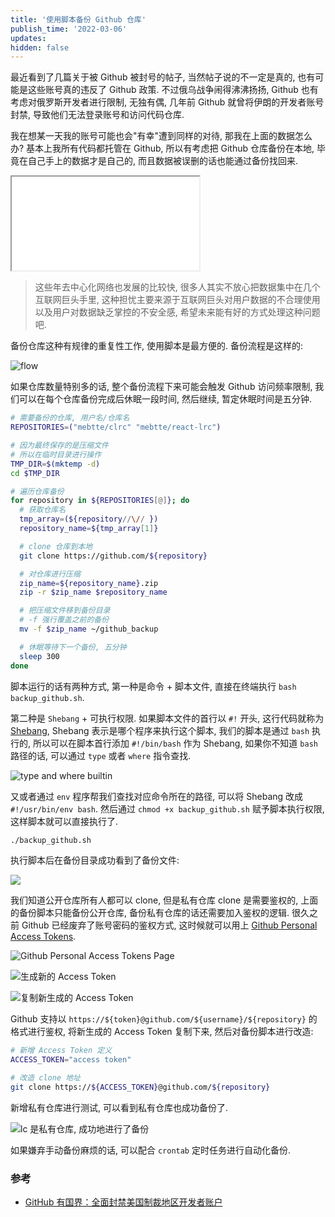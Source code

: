 ```yaml
---
title: '使用脚本备份 Github 仓库'
publish_time: '2022-03-06'
updates:
hidden: false
---
```


最近看到了几篇关于被 Github 被封号的帖子, 当然帖子说的不一定是真的, 也有可能是这些账号真的违反了 Github 政策. 不过俄乌战争闹得沸沸扬扬, Github 也有考虑对俄罗斯开发者进行限制, 无独有偶, 几年前 Github 就曾将伊朗的开发者账号封禁, 导致他们无法登录账号和访问代码仓库.

我在想某一天我的账号可能也会"有幸"遭到同样的对待, 那我在上面的数据怎么办? 基本上我所有代码都托管在 Github, 所以有考虑把 Github 仓库备份在本地, 毕竟在自己手上的数据才是自己的, 而且数据被误删的话也能通过备份找回来.

<iframe
  title="14:38 雷军讲述自己代码被删的故事"
  src="//player.bilibili.com/player.html?aid=243562981&bvid=BV1fv411q7sg&cid=203589945&page=1"
  scrolling="no"
  allowfullscreen="true"
></iframe>

> 这些年去中心化网络也发展的比较快, 很多人其实不放心把数据集中在几个互联网巨头手里, 这种担忧主要来源于互联网巨头对用户数据的不合理使用以及用户对数据缺乏掌控的不安全感, 希望未来能有好的方式处理这种问题吧.

备份仓库这种有规律的重复性工作, 使用脚本是最方便的. 备份流程是这样的:

![flow](./flow.png)

如果仓库数量特别多的话, 整个备份流程下来可能会触发 Github 访问频率限制, 我们可以在每个仓库备份完成后休眠一段时间, 然后继续, 暂定休眠时间是五分钟.

```bash
# 需要备份的仓库, 用户名/仓库名
REPOSITORIES=("mebtte/clrc" "mebtte/react-lrc")

# 因为最终保存的是压缩文件
# 所以在临时目录进行操作
TMP_DIR=$(mktemp -d)
cd $TMP_DIR

# 遍历仓库备份
for repository in ${REPOSITORIES[@]}; do
  # 获取仓库名
  tmp_array=(${repository//\// })
  repository_name=${tmp_array[1]}

  # clone 仓库到本地
  git clone https://github.com/${repository}

  # 对仓库进行压缩
  zip_name=${repository_name}.zip
  zip -r $zip_name $repository_name

  # 把压缩文件移到备份目录
  # -f 强行覆盖之前的备份
  mv -f $zip_name ~/github_backup

  # 休眠等待下一个备份, 五分钟
  sleep 300
done

```

脚本运行的话有两种方式, 第一种是命令 + 脚本文件, 直接在终端执行 `bash backup_github.sh`.

第二种是 `Shebang` + 可执行权限. 如果脚本文件的首行以 `#!` 开头, 这行代码就称为 [Shebang](<https://en.wikipedia.org/wiki/Shebang_(Unix)>), Shebang 表示是哪个程序来执行这个脚本, 我们的脚本是通过 `bash` 执行的, 所以可以在脚本首行添加 `#!/bin/bash` 作为 Shebang, 如果你不知道 `bash` 路径的话, 可以通过 `type` 或者 `where` 指令查找.

![type and where builtin](./type_and_where.png)

又或者通过 `env` 程序帮我们查找对应命令所在的路径, 可以将 Shebang 改成 `#!/usr/bin/env bash`. 然后通过 `chmod +x backup_github.sh` 赋予脚本执行权限, 这样脚本就可以直接执行了.

```bash
./backup_github.sh
```

执行脚本后在备份目录成功看到了备份文件:

![](./backup.png)

我们知道公开仓库所有人都可以 clone, 但是私有仓库 clone 是需要鉴权的, 上面的备份脚本只能备份公开仓库, 备份私有仓库的话还需要加入鉴权的逻辑. 很久之前 Github 已经废弃了账号密码的鉴权方式, 这时候就可以用上 [Github Personal Access Tokens](https://github.com/settings/tokens).

![Github Personal Access Tokens Page](./personal_access_tokens_page.png)

![生成新的 Access Token](./generate_new_token.png)

![复制新生成的 Access Token](./copy_access_token.png)

Github 支持以 `https://${token}@github.com/${username}/${repository}` 的格式进行鉴权, 将新生成的 Access Token 复制下来, 然后对备份脚本进行改造:

```bash
# 新增 Access Token 定义
ACCESS_TOKEN="access token"

# 改造 clone 地址
git clone https://${ACCESS_TOKEN}@github.com/${repository}
```

新增私有仓库进行测试, 可以看到私有仓库也成功备份了.

![lc 是私有仓库, 成功地进行了备份](./private_repository_backup.png)

如果嫌弃手动备份麻烦的话, 可以配合 `crontab` 定时任务进行自动化备份.

### 参考

- [GitHub 有国界：全面封禁美国制裁地区开发者账户](https://www.infoq.cn/article/sa72sssezbpush_zh8xb)
